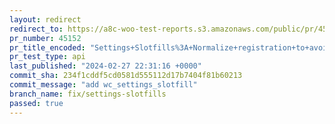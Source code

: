 ```yaml
---
layout: redirect
redirect_to: https://a8c-woo-test-reports.s3.amazonaws.com/public/pr/45152/api/index.html
pr_number: 45152
pr_title_encoded: "Settings+Slotfills%3A+Normalize+registration+to+avoid+conflicts"
pr_test_type: api
last_published: "2024-02-27 22:31:16 +0000"
commit_sha: 234f1cddf5cd0581d555112d17b7404f81b60213
commit_message: "add wc_settings_slotfill"
branch_name: fix/settings-slotfills
passed: true
---
```

